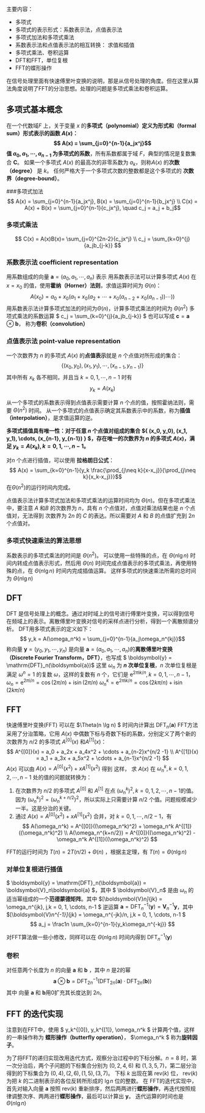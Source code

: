 
主要内容：
- 多项式
- 多项式的表示形式：系数表示法，点值表示法
- 多项式加法和多项式乘法
- 系数表示法和点值表示法的相互转换： 求值和插值
- 多项式乘法、卷积运算
- DFT和FFT，单位复根
- FFT的蝶形操作

在信号处理里面有快速傅里叶变换的说明，那是从信号处理的角度。但在这里从算法角度说明了FFT的分治思想。处理的问题是多项式乘法和卷积运算。

## 多项式基本概念

在一个代数域$F$ 上，关于变量 $x$ 的**多项式（polynomial）**定义为形式和（formal sum）形式表示的函数 $A(x)$： $$ A(x) = \sum_{j=0}^{n-1}{a_jx^j}$$  值 $a_0, a_1, \cdots, a_{n-1}$ 为多项式的**系数**，所有系数都属于域 $F$，典型的情况是复数集合 $\boldsymbol{C}$。
如果一个多项式 $A(x)$ 的最高次的非零系数为 $a_k$，则称$A(x)$ 的**次数（degree）** 是 $k$。
任何严格大于一个多项式次数的整数都是这个多项式的 **次数界（degree-bound）**。

###多项式加法
$$ A(x) = \sum_{j=0}^{n-1}{a_jx^j}, B(x) = \sum_{j=0}^{n-1}{b_jx^j} \\
C(x) = A(x) + B(x) = \sum_{j=0}^{n-1}{c_jx^j},  \quad c_j = a_j + b_j$$

###  多项式乘法
$$ C(x) = A(x)B(x)= \sum_{j=0}^{2n-2}{c_jx^j} \\
c_j = \sum_{k=0}^{j}{a_jb_{j-k}} $$

### 系数表示法 coefficient representation
用系数组成的向量 $\boldsymbol{a} = (a_0, a_1, \cdots, a_n)$ 表示
用系数表示法可以计算多项式 $A(x)$ 在 $x=x_0$ 的值，使用**霍纳（Horner）法则**，求值运算时间为 $\Theta(n)$： $$ A(x_0) = a_0 + x_0(a_1 + x_0(a_2 + \cdots + x_0(a_{n-2} + x_0(a_{n-1}))\cdots))$$
用系数表示法计算多项式加法的时间为$\Theta(n)$，计算多项式乘法的时间为 $\Theta(n^2)$
多项式乘法的系数运算 $ c_j = \sum_{k=0}^{j}{a_jb_{j-k}} $ 也可以写成 $\boldsymbol{c} = \boldsymbol{a} \otimes \boldsymbol{b}$， 称为**卷积（convolution）**

### 点值表示法 point-value representation
一个次数界为 $n$ 的多项式 $A(x)$ 的**点值表示**就是 $n$ 个点值对所形成的集合：
$$ \{ (x_0, y_0), (x_1, y_1), \cdots, (x_{n-1}, y_{n-1}) \} $$
其中所有 $x_k$ 各不相同，并且当 $k = 0, 1, \cdots, n-1$ 时有 $$y_k = A(x_k)$$

从一个多项式的系数表示得到点值表示需要计算 $n$ 个点的值，按照霍纳法则，需要 $\Theta(n^2)$ 时间。
从一个多项式的点值表示确定其系数表示中的系数，称为**插值（interpolation）**，是求值运算的逆。

**多项式插值具有唯一性：对于任意 $n$ 个点值对组成的集合 $\{ (x_0, y_0), (x_1, y_1), \cdots, (x_{n-1}, y_{n-1}) \} $，存在唯一的次数界为 $n$ 的多项式 $A(x)$，满足 $y_k = A(x_k), k =0, 1, \cdots, n-1$。**

对$n$ 个点进行插值，可以使用 **拉格朗日公式**：
$$ A(x) = \sum_{k=0}^{n-1}{y_k \frac{\prod_{j\neq k}{x-x_j}}{\prod_{j\neq k}{x_k-x_j}}}$$ 在$\Theta(n^2)$的运行时间内完成。

点值表示法计算多项式加法和多项式乘法的运算时间均为 $\Theta(n)$。但在多项式乘法中，要注意 $A$ 和$B$ 的次数界为 $n$，具有 $n$ 个点值对，点值对乘法结果也是 $n$ 个点值对，无法得到 次数界为 $2n$ 的 $C$ 的表达。所以需要对 $A$ 和 $B$ 的点值扩充到 $2n$ 个点值对。

### 多项式快速乘法的算法思想
系数表示的多项式乘法的时间是 $\Theta(n^2)$。
可以使用一些特殊的点，在 $\Theta(n \lg n)$ 时间内转成点值表示形式，然后用 $\Theta(n)$ 时间完成点值表示的多项式乘法，再使用特殊的点，在 $\Theta(n \lg n)$ 时间内完成插值运算。 这样多项式的快速乘法所需的总时间为  $\Theta(n \lg n)$

## DFT
DFT 是信号处理上的概念。通过对时域上的信号进行傅里叶变换，可以得到信号在频域上的表示。离散傅里叶变换对信号的采样点进行分析，得到一个离散频谱分析。
DFT用多项式表示的定义如下：  $$ y_k = A(\omega_n^k) = \sum_{j=0}^{n-1}{a_j\omega_n^{kj}}$$ 称向量 $\boldsymbol{y} = (y_0, y_1, \cdots, y_n)$ 是向量 $\boldsymbol{a} = (a_0, a_1, \cdots, a_n)$的**离散傅里叶变换（Discrete Fourier Transform，DFT）**，也写成 $ \boldsymbol{y} = \mathrm{DFT}_n(\boldsymbol{a})$
这里 $\omega_{n}$ 为 **$n$ 次单位复根**，$n$ 次单位复根是满足 $\omega^n = 1$ 的复数 $\omega$，这样的复数有 $n$ 个，它们是 $\mathrm{e}^{2\pi \mathrm{i} k/n }, k = 0, 1, \cdots, n-1$，
$\omega_n = \mathrm{e}^{2\pi \mathrm{i} /n } = \cos(2\pi/n) + \mathrm{i}\sin(2\pi /n)$
$\omega_n^k = \mathrm{e}^{2\pi \mathrm{i} k /n } = \cos(2k\pi/n) + \mathrm{i}\sin(2k\pi /n)$

## FFT
快速傅里叶变换(FFT) 可以在 $\Theta(n \lg n) $ 时间内计算出 $\mathrm{DFT}_n(\boldsymbol{a})$
FFT方法采用了分治策略，它用 $A(x)$ 中偶数下标与奇数下标的系数，分别定义了两个新的次数界为 $n/2$ 的多项式 $A^{[0]}(x)$ 和$A^{[1]}(x)$：
$$ A^{[0]}(x) = a_0 + a_2x + a_4x^2 + \cdots + a_{n-2}x^{n/2 -1} \\
A^{[1]}(x) = a_1 + a_3x + a_5x^2 + \cdots + a_{n-1}x^{n/2 -1} $$
$A(x)$ 可以由 $A(x) = A^{[0]}(x^2) + x A^{[1]}(x^2)$ 得到
这样， 求 $A(x)$ 在 $\omega_n^k, k = 0, 1, 2, \cdots, n-1$ 处的值的问题就转换为：
1. 在次数界为 $n/2$ 的多项式 $A^{[0]}$ 和 $A^{[1]}$ 在点 $(\omega_n^k )^2, k=0, 1, 2, \cdots, n-1$的值。因为 $(\omega_n^k )^2 = (\omega_n^{k + n/2})^2$，所以实际上只需要计算 $n/2$ 个值。问题规模减少一半。这是分治的关键。
2. 通过 $A(x) = A^{[0]}(x^2) + x A^{[1]}(x^2)$ 合并，对 $k = 0,1, \cdots, n/2-1$，有 $$ A(\omega_n^k) = A^{[0]}((\omega_n^k)^2) + \omega_n^k A^{[1]}((\omega_n^k)^2) \\
A(\omega_n^{k+n/2}) = A^{[0]}((\omega_n^k)^2) - \omega_n^k A^{[1]}((\omega_n^k)^2)  $$

FFT的运行时间为  $T(n) = 2T(n/2) + \Theta(n)$ ，根据主定理，有 $T(n) = \Theta(n \lg n)$

### 对单位复根进行插值
 $ \boldsymbol{y} = \mathrm{DFT}_n(\boldsymbol{a}) = \boldsymbol{V}_n\boldsymbol{a} $，其中 $ \boldsymbol{V}_n$ 是由 $\omega_n$ 的适当幂组成的一个**范德蒙德矩阵**。其中 $[\boldsymbol{V}_n]_{jk} = \omega_n^{jk}, j,k = 0, 1, \cdots, n-1 $
逆运算 $\boldsymbol{a} = \mathrm{DFT}_n^{-1}(\boldsymbol{y}) = \boldsymbol{V}_n^{-1}\boldsymbol{y}$，其中$[\boldsymbol{V}_n^{-1}]_{jk} = \omega_n^{-jk}/n, j,k = 0, 1, \cdots, n-1 $
$$ a_j = \frac1n \sum_{k=0}^{n-1}{y_k\omega_n^{-kj}} $$

对FFT算法做一些小修改，同样可以在 $\Theta(n \lg n)$ 时间内得到 $\mathrm{DFT}_n^{-1}(\boldsymbol{y})$


### 卷积
对任意两个长度为 $n$ 的向量 $\boldsymbol{a}$ 和 $\boldsymbol{b}$ ，其中 $n$ 是2的幂
$$ \boldsymbol{a} \otimes \boldsymbol{b} = \mathrm{DFT}_{2n}^{-1}(\mathrm{DFT}_{2n}(\boldsymbol{a}) \cdot \mathrm{DFT}_{2n}(\boldsymbol{b}))$$ 其中 向量 $\boldsymbol{a}$ 和 $\boldsymbol{b}$用0扩充其长度达到 $2n$。

## FFT 的迭代实现
注意到在FFT中，使用 $ y_k^{[0]}, y_k^{[1]}, \omega_n^k $ 计算两个值，这样的一串操作称为 **蝶形操作（butterfly operation）**， $\omega_n^k $ 称为**旋转因子**。

为了将FFT的递归实现改用迭代方式，观察分治过程中的下标分解。$n=8$ 时，第一次分治后，两个子问题的下标集合分别为 $(0, 2, 4, 6)$ 和 $(1, 3, 5, 7)$，第二层分治得到的下标集合为 $(0, 4), (2, 6), (1, 5), (3, 7)$。 下标 $k$ 出现在第 $\mathrm{rev}(k)$ 位， $\mathrm{rev}(k)$ 为把 $k$ 的二进制表示的各位反转所形成的 $\lg n$ 位的整数。
在 FFT的迭代实现中，首先对输入向量 $\boldsymbol{a}$ 按照 $\mathrm{rev}(k)$ 重新排序，然后两两进行**蝶形操作**，再迭代按照规律调整次序、两两进行**蝶形操作**，最后可以计算出 $\boldsymbol{y}$。
迭代运算的时间也是 $\Theta(n \lg n)$
